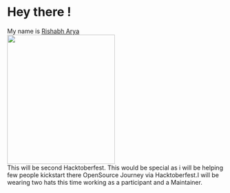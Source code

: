 <h1 id="hey-there-">Hey there !</h1>
<p>My name is <a href="https://github.com/RishabhArya">Rishabh Arya</a><br>
<img src="https://github.com/RishabhArya/HacktoberFest2020/blob/master/Images./Rishabh_octocat.png" width="250" height="300"><br>
This will be second Hacktoberfest. This would be special as i will be helping few people kickstart there OpenSource Journey via Hacktoberfest.I will be wearing two hats this time working as a participant and a Maintainer.</p>

